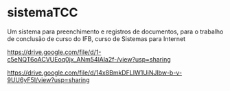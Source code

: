 # sistemaTCC
Um sistema para preenchimento e registros de documentos, para o trabalho de conclusão de curso do IFB, curso de Sistemas para Internet

https://drive.google.com/file/d/1-c5eNQT6oACVUEoq0jx_ANm54lAla2f-/view?usp=sharing

https://drive.google.com/file/d/14x8BmkDFLIW1UiNJlbw-b-v-9UU6yF5I/view?usp=sharing
